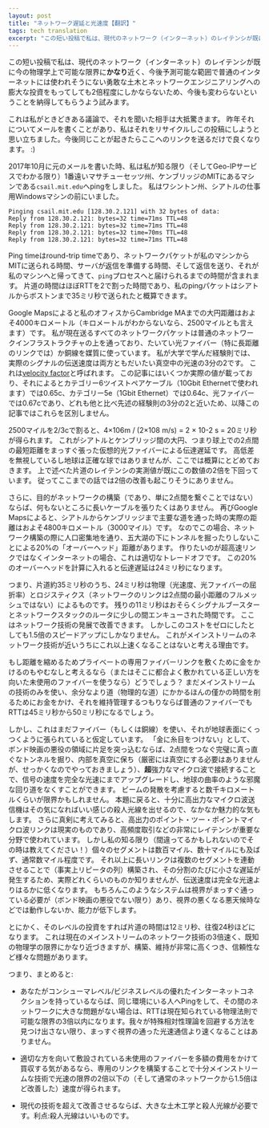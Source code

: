 ```yaml
---
layout: post
title: "ネットワーク遅延と光速度【翻訳】"
tags: tech translation
excerpt: "この短い投稿で私は、現代のネットワーク（インターネット）のレイテンシが既に今の物理学上で可能な限界にかなり近く、勇敢な市民の行動と今後予測可能な範囲で普通のインターネットには使われそうにないネットワークエンジニアリングへの膨大な投資をもってしても2倍程度にしかならないため、今後も変わらないということを納得してもらうよう試みます。"
---
```


<!-- In this short post I’m going to attempt to convince you that current network (Internet) latencies are here to stay, because they are already within a fairly small factor of what is possible under known physics, and getting _much_ closer to that limit – say, another 2x gain – requires heroics of civil and network engineering as well as massive capital expenditures that are very unlikely to be used for general internet links in the foreseeable future. -->

この短い投稿で私は、現代のネットワーク（インターネット）のレイテンシが既に今の物理学上で可能な限界に**かなり**近く、今後予測可能な範囲で普通のインターネットには使われそうにない勇敢な土木とネットワークエンジニアリングへの膨大な投資をもってしても2倍程度にしかならないため、今後も変わらないということを納得してもらうよう試みます。

<!-- This is a conversation I’ve had a few times in my life, usually with surprised conversation partners; last year I happened to write a mail about it that I’m now going to recycle and turn into this blog post so that in the future, I can just link to this if it ever comes up again. :) -->

これは私がときどきある議論で、それを聞いた相手は大抵驚きます。
昨年それについてメールを書くことがあり、私はそれをリサイクルしこの投稿にしようと思い立ちました。今後同じことが起きたらここへのリンクを送るだけで良くなります。 :)

<!-- When I originally wrote said mail in October 2017, I started by pinging `csail.mit.edu`, a machine that as far as I know (and Geo-IP services are with me on this one) is actually at MIT, so in Cambridge, MA. I did this sitting at my Windows work machine in Seattle, WA, and got this result: -->

2017年10月に元のメールを書いた時、私は私が知る限り（そしてGeo-IPサービスでわかる限り）1番遠いマサチューセッツ州、ケンブリッジのMITにあるマシンである`csail.mit.edu`へpingをしました。
私はワシントン州、シアトルの仕事用Windowsマシンの前にいました。

<!-- ```console
Pinging csail.mit.edu [128.30.2.121] with 32 bytes of data:
Reply from 128.30.2.121: bytes=32 time=71ms TTL=48
Reply from 128.30.2.121: bytes=32 time=71ms TTL=48
Reply from 128.30.2.121: bytes=32 time=70ms TTL=48
Reply from 128.30.2.121: bytes=32 time=71ms TTL=48
``` -->

```console
Pinging csail.mit.edu [128.30.2.121] with 32 bytes of data:
Reply from 128.30.2.121: bytes=32 time=71ms TTL=48
Reply from 128.30.2.121: bytes=32 time=71ms TTL=48
Reply from 128.30.2.121: bytes=32 time=70ms TTL=48
Reply from 128.30.2.121: bytes=32 time=71ms TTL=48
```

<!-- Ping times are round-trip times and include the time it takes for the network packet to go from my machine to the MIT server, the time it takes for the server to prepare a reply, and the time for said reply to make it back to my machine and get delivered to the running `ping` process. The best guess for a single-way trip is to just divide the RTT by 2, giving me an estimate of about 35ms for my ping packet to make it from Seattle to Boston. -->

Ping timeはround-trip timeであり、ネットワークパケットが私のマシンからMITに送られる時間、サーバが返信を準備する時間、そして返信を送り、それが私のマシンへと帰ってきて、`ping`プロセスへと届けられるまでの時間が含まれます。
片道の時間はほぼRTTを2で割った時間であり、私のpingパケットはシアトルからボストンまで35ミリ秒で送られたと概算できます。

<!-- Google Maps tells me the great circle distance from my office to Cambridge MA is about 4000km (2500 miles, if a kilometer means nothing to you). Any network packets I’m sending these days over normal network infrastructure are likely to use either optical fiber (especially for long-distance links) or copper cable as a transmission medium. The rule of thumb I learned in university that effective signal transmission speed over both is about 2/3rds of the speed of light in vacuum. This is called the [velocity factor](https://en.wikipedia.org/wiki/Velocity_factor); that article has some actual numbers, which work out to 0.65c for Cat-6A twisted pair cable (used for 10Gbit Ethernet), 0.64c for Cat-5e (1Gbit Ethernet), and 0.67c for optical fiber, all of which are close enough to each other and to the aforementioned 2/3c rule of thumb that I won’t bother differentiating between different types of cables in the rest of this post. -->

Google Mapsによると私のオフィスからCambridge MAまでの大円距離はおよそ4000キロメートル（キロメートルがわからないなら、2500マイルとも言えます）です。
私が現在送るすべてのネットワークパケットは普通のネットワークインフラストラクチャの上を通っており、たいてい光ファイバー（特に長距離のリンクでは）か銅線を媒質に使っています。
私が大学で学んだ経験則では、実際のシグナルの伝送速度は両方ともだいたい真空中の光速の3分の2です。
これは[velocity factor](https://en.wikipedia.org/wiki/Velocity_factor)と呼ばれます。
この記事にはいくつか実際の値が載っており、それによるとカテゴリー6ツイストペアケーブル（10Gbit Ethernetで使われます）では0.65c、カテゴリー5e（1Gbit Ethernet）では0.64c、光ファイバーでは0.67cであり、どれも他と比べ先述の経験則の3分の2と近いため、以降この記事ではこれらを区別しません。

<!-- Divide our distance of 2500mi by 2/3c, we get about 4×106m / (2×108 m/s) = 2 × 10-2 s = 20ms. That is the transmission delay we would have for a hypothetical optical fiber strung along the great circle between Seattle and Cambridge, the shortest distance between two points on a sphere; I’m neglecting height differences and Earth being not quite spherical here, but I’m only doing a back-of-the-envelope estimate. Note that the actual measured one-way latency I quoted above is already well below twice that. Hence my earlier comment about even a factor-of-2 improvement being unlikely. -->

2500マイルを2/3cで割ると、4×106m / (2×108 m/s) = 2 × 10-2 s = 20ミリ秒が得られます。
これがシアトルとケンブリッジ間の大円、つまり球上での2点間の最短距離をまっすぐ張った仮想的光ファイバーによる伝達遅延です。
高低差を無視しているし地球は正確な球ではありませんが、ここでは概算にとどめておきます。
上で述べた片道のレイテンシの実測値が既にこの数値の2倍を下回っています。
従ってここまでの話では2倍の改善も起こりそうにありません。

<!-- Now, if your goal is actually building a network (and not just a single point-to-point link), you don’t want to have long stretches of cable in the middle of nowhere. Again as per Google Maps, the distance from Seattle to Cambridge actually driving along major roads is about 4800km (3000mi). So in this case, we get about 20% extra “overhead” distance from building a network that follows the lay of the land, goes through major population centers, and doesn’t try to tunnel below the Great Lakes or similar. That’s a decent trade-off when your plan is to have an actual Internet and not just one very fast link. So this extra 20% overhead puts our corrected estimate of transmission delay along a more realistic network layout at about 24ms. -->

さらに、目的がネットワークの構築（であり、単に2点間を繋ぐことではない）ならば、何もないところに長いケーブルを張りたくはありません。
再びGoogle Mapsによると、シアトルからケンブリッジまで主要な道を通った時の実際の距離はおよそ4800キロメートル（3000マイル）です。
なのでこの場合、ネットワーク構築の際に人口密集地を通り、五大湖の下にトンネルを掘ったりしないことによる20%の「オーバーヘッド」距離があります。
作りたいのが超高速リンクではなくインターネットの場合、これは適切なトレードオフです。
この20%のオーバーヘッドを計算に入れると伝達遅延は24ミリ秒になります。

<!-- That means that of our approximately 35ms one-way trip, 24ms is just from physics (speed of light, index of refraction of optical fiber) and logistics (not having a full mesh of minimum-distance point-to-point links between any two points in the network). The remaining 11ms of the transit time are, presumably, spent with the packets briefly enqueued in some routers, in signal boosters and network stacks. These are the parts that could be improved with advances in network technology. But even reducing that part of the cost to zero still wouldn’t give us even a full 1.5× speed-up. And that’s why I think mainstream network tech isn’t going to get that much faster anytime soon. -->

つまり、片道約35ミリ秒のうち、24ミリ秒は物理（光速度、光ファイバーの屈折率）とロジスティクス（ネットワークのリンクは2点間の最小距離のフルメッシュではない）によるものです。
残りの11ミリ秒はおそらくシグナルブースターとネットワークスタックのルータに少しの間エンキューされた時間です。
ここはネットワーク技術の発展で改善できます。
しかしこのコストをゼロにしたとしても1.5倍のスピードアップにしかなりません。
これがメインストリームのネットワーク技術が近いうちにこれ以上速くなることはないと考える理由です。

<!-- What if we _are_ willing to pay up and lay a private dedicated fiber link for that distance (or use some dark fiber going the right direction that’s already there)? That’s still using mainstream tech, just spending money to reduce the fraction of time spent on sub-optimal routing (physical route that is) and in the network, and it seems likely that you could get the RTT to somewhere between 45ms and 50ms using regular fiber if you were willing to spend the money to set it up (and maintain it). -->

もし距離を縮めるためプライベートの専用ファイバーリンクを敷くために金をかけるのもやむなしと考えるなら（またはそこに都合よく敷かれている正しい方を向いた未使用のファイバーを使うなら）どうでしょう？
まだメインストリームの技術のみを使い、余分なより道（物理的な道）にかかるほんの僅かの時間を削るためにお金をかけ、それを維持管理するつもりならば普通のファイバーでもRTTは45ミリ秒から50ミリ秒になるでしょう。

<!-- But that’s still assuming using something as pedestrian as fiber (or copper cable), and actually sticking to the surface of the Earth. Going even further along the “money is no object” scale, and edging a teensy bit into Bond Villain territory, we can upgrade our signal velocity to full light speed and also get rid of pesky detours like the curvature of the Earth by digging a perfectly straight tunnel between the two points, keeping a vacuum inside (not strictly necessary, but might as well while we’re at it) and then establishing a _really_ high-powered microwave link; it would have to be to make it along a distance of a few thousand kilometers, given beam divergence. Keeping in theme, such a link would then also be attractive because the transceivers at either end because a sufficiently high-powered microwave transmitter should make for a serviceable death ray, in a pinch. More seriously, high-powered point-to-point microwave links are a thing, and are used in very latency-sensitive applications such as high-frequency trading. However, as far as I know (which might be wrong – feel free to correct me!), individual segments typically span distances of a few miles, not tens of miles, and definitely not hundreds. Longer links are then built by chaining multiple segments together (effectively a sequence of repeaters), adding a small delay on every split, so the effective transmission speed is definitely lower than full speed of light, though I don’t know by how much. And of course, such systems require uninterrupted lines of sight, which (under non-Bond-villain conditions) means they tend to not work, or only work in a diminished capacity, under bad weather conditions with poor visibility. -->

しかし、これはまだファイバー（もしくは銅線）を使い、それが地球表面にくっつくように張られていると仮定しています。
「金に糸目をつけない」として、ボンド映画の悪役の領域に片足を突っ込むならば、2点間をつなぐ完璧に真っ直ぐなトンネルを掘り、内部を真空に保ち（厳密には真空にする必要はありませんが、せっかくなのでやっておきましょう）、**超**強力なマイクロ波で接続することで、信号の速度を完全な光速にまでアップグレードし、地球の曲率のような邪魔な回り道をなくすことができます。
ビームの発散を考慮すると数千キロメートルくらいが限界かもしれません。
本題に戻ると、十分に高出力なマイクロ波送信機はその気になればいい感じの殺人光線を出せるので、なかなか魅力的な気もします。
さらに真剣に考えてみると、高出力のポイント・ツー・ポイントマイクロ波リンクは現実のものであり、高頻度取引などの非常にレイテンシが重要な分野で使われています。
しかし私の知る限り（間違ってるかもしれないのでその時は教えてください！）個々のセグメントは数百マイル、数十マイルにも及ばず、通常数マイル程度です。
それ以上に長いリンクは複数のセグメントを連動させることで（事実上リピータの列）構築され、その分割のたびに小さな遅延が発生するため、実際どれくらいのものか知りませんが、伝送速度は完全な光速よりはるかに低くなります。
もちろんこのようなシステムは視界がまっすぐ通っている必要が（ボンド映画の悪役でない限り）あり、視界の悪くなる悪天候時などでは動作しないか、能力が低下します。

<!-- Anyway, for that level of investment, you should be able to get one-way trip times down to about 12ms or so, and round-trips of around 24ms. That is about 3× faster than current mainstream network tech, and gets us fairly close to the limits of known physics, but it’s also quite expensive to set up and operate, not as reliable, and has various other problems. -->

とにかく、そのレベルの投資をすれば片道の時間は12ミリ秒、往復24秒ほどになります。
これは現在のメインストリームのネットワーク技術の3倍速く、既知の物理学の限界にかなり近づきますが、構築、維持が非常に高くつき、信頼性など様々な問題があります。

<!-- So, summarizing: -->

つまり、まとめると:

<!-- *   If you have a good consumer/business-level Internet connection, ping someone who does likewise, and there are no major issues on the network in between, the RTTs you will get right now are within about a factor of 3 of the best they can possibly be as per currently known physics: unless we figure out a way around Special Relativity, it’s not getting better than straight-line line-of-sight light-speed communication. -->

 - あなたがコンシューマレベル/ビジネスレベルの優れたインターネットコネクションを持っているならば、同じ環境にいる人へPingをして、その間のネットワークに大きな問題がない場合は、RTTは現在知られている物理法則で可能な限界の3倍以内になります。我々が特殊相対性理論を回避する方法を見つけ出さない限り、まっすぐ視界の通った光速通信より速くなることはありません。

<!-- *   If you’re willing to spend a bunch of money to buy existing dark fiber  
    capacity that goes in the right direction and lay down some of your own  
    where there isn’t any, and you build it as a dedicated link, you should be able to get within 2× of the speed of light limit using fairly mainstream tech. (So about a 1.5× improvement over just using existing networks.) -->

 - 適切な方を向いて敷設されている未使用のファイバーを多額の費用をかけて買収する気があるなら、専用のリンクを構築することで十分メインストリームな技術で光速の限界の2倍以下の（そして通常のネットワークから1.5倍ほど改善した）速度が得られます。
    
<!-- *   Getting substantially better than that with current tech requires  
    major civil engineering as well as a death ray. Upside: a death ray is its own reward. -->

 - 現代の技術を超えて改善させるならば、大きな土木工学と殺人光線が必要です。利点:殺人光線はいいものです。